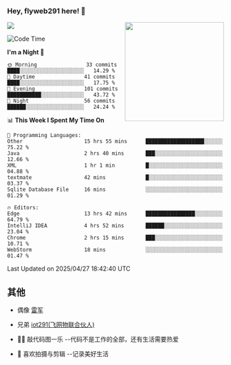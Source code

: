 ### Hey, flyweb291 here! 👋

![](https://metrics.lecoq.io/cherry291?template=classic&config.timezone=Asia%2FShanghai)
<img align='right' src="https://media.giphy.com/media/M9gbBd9nbDrOTu1Mqx/giphy.gif" width="230">
<!-- ![](https://github-readme-stats-ouuan.vercel.app/api?username=flyweb291&theme=dark&show_icons=true) -->

<!--START_SECTION:waka-->
![Code Time](http://img.shields.io/badge/Code%20Time-1%2C166%20hrs%2050%20mins-blue)

**I'm a Night 🦉** 

```text
🌞 Morning                33 commits          ████░░░░░░░░░░░░░░░░░░░░░   14.29 % 
🌆 Daytime                41 commits          ████░░░░░░░░░░░░░░░░░░░░░   17.75 % 
🌃 Evening                101 commits         ███████████░░░░░░░░░░░░░░   43.72 % 
🌙 Night                  56 commits          ██████░░░░░░░░░░░░░░░░░░░   24.24 % 
```


📊 **This Week I Spent My Time On** 

```text
💬 Programming Languages: 
Other                    15 hrs 55 mins      ███████████████████░░░░░░   75.22 % 
Java                     2 hrs 40 mins       ███░░░░░░░░░░░░░░░░░░░░░░   12.66 % 
XML                      1 hr 1 min          █░░░░░░░░░░░░░░░░░░░░░░░░   04.88 % 
textmate                 42 mins             █░░░░░░░░░░░░░░░░░░░░░░░░   03.37 % 
Sqlite Database File     16 mins             ░░░░░░░░░░░░░░░░░░░░░░░░░   01.29 % 

🔥 Editors: 
Edge                     13 hrs 42 mins      ████████████████░░░░░░░░░   64.79 % 
IntelliJ IDEA            4 hrs 52 mins       ██████░░░░░░░░░░░░░░░░░░░   23.04 % 
Chrome                   2 hrs 15 mins       ███░░░░░░░░░░░░░░░░░░░░░░   10.71 % 
WebStorm                 18 mins             ░░░░░░░░░░░░░░░░░░░░░░░░░   01.47 % 
```


 Last Updated on 2025/04/27 18:42:40 UTC
<!--END_SECTION:waka-->

<!--
**flyweb291/数字游牧人** is a ✨ _special_ ✨ repository because its `README.md` (this file) appears on your GitHub profile.

Here are some ideas to get you started:

- 🔭 I’m currently working on ...
- 🌱 I’m currently learning ...
- 👯 I’m looking to collaborate on ...
- 🤔 I’m looking for help with ...
- 💬 Ask me about ...
- 📫 How to reach me: ...
- 😄 Pronouns: ...
- ⚡ Fun fact: ...
-->

 ## 其他
 
- 偶像 [雷军](https://weibo.com/u/1749127163)
- 兄弟 [iot291(飞网物联合伙人)](https://github.com/iot291)

- 👨‍💻 敲代码图一乐    --代码不是工作的全部，还有生活需要热爱
- 🎥 喜欢拍摄与剪辑  --记录美好生活
